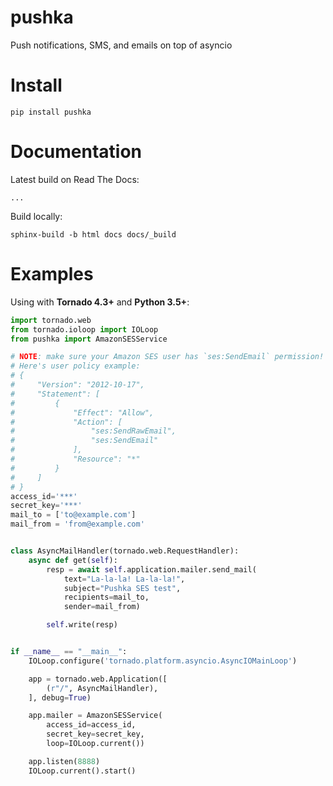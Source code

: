# pushka

Push notifications, SMS, and emails on top of asyncio

# Install

    pip install pushka

# Documentation

Latest build on Read The Docs:

    ...

Build locally:

    sphinx-build -b html docs docs/_build

# Examples

Using with **Tornado 4.3+** and **Python 3.5+**:

```python
import tornado.web
from tornado.ioloop import IOLoop
from pushka import AmazonSESService

# NOTE: make sure your Amazon SES user has `ses:SendEmail` permission!
# Here's user policy example:
# {
#     "Version": "2012-10-17",
#     "Statement": [
#         {
#             "Effect": "Allow",
#             "Action": [
#                 "ses:SendRawEmail",
#                 "ses:SendEmail"
#             ],
#             "Resource": "*"
#         }
#     ]
# }
access_id='***'
secret_key='***'
mail_to = ['to@example.com']
mail_from = 'from@example.com'


class AsyncMailHandler(tornado.web.RequestHandler):
    async def get(self):
        resp = await self.application.mailer.send_mail(
            text="La-la-la! La-la-la!",
            subject="Pushka SES test",
            recipients=mail_to,
            sender=mail_from)

        self.write(resp)


if __name__ == "__main__":
    IOLoop.configure('tornado.platform.asyncio.AsyncIOMainLoop')

    app = tornado.web.Application([
        (r"/", AsyncMailHandler),
    ], debug=True)

    app.mailer = AmazonSESService(
        access_id=access_id,
        secret_key=secret_key,
        loop=IOLoop.current())

    app.listen(8888)
    IOLoop.current().start()
```
